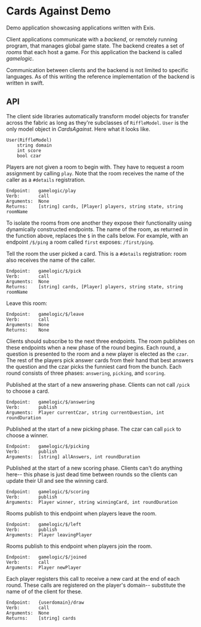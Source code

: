 # Cards Against Demo

Demo application showcasing applications written with Exis. 

Client applications communicate with a *backend*, or remotely running program, that manages global game state. The backend creates a set of *rooms* that each host a game. For this application the backend is called *gamelogic*.

Communication between clients and the backend is not limited to specific languages. As of this writing the reference implementation of the backend is written in swift. 

## API

The client side libraries automatically transform model objects for transfer across the fabric as long as they're subclasses of `RiffleModel`. `User` is the only model object in *CardsAgainst*. Here what it looks like. 

```text
User(RiffleModel)
    string domain
    int score
    bool czar
```

Players are not given a room to begin with. They have to request a room  assignment by calling `play`. Note that the room receives the name of the caller as a `#details` registration.

```
Endpoint:   gamelogic/play
Verb:       call
Arguments:  None
Returns:    [string] cards, [Player] players, string state, string roomName
```

To isolate the rooms from one another they expose their functionality using dynamically constructed endpoints. The name of the room, as returned in the function above, replaces the `$` in the calls below. For example, with an endpoint `/$/ping` a room called `first` exposes: `/first/ping`.

Tell the room the user picked a card. This is a `#details` registration: room also receives the name of the caller.

```
Endpoint:   gamelogic/$/pick
Verb:       call
Arguments:  None
Returns:    [string] cards, [Player] players, string state, string roomName
```

Leave this room:

```
Endpoint:   gamelogic/$/leave
Verb:       call
Arguments:  None
Returns:    None
```

Clients should subscribe to the next three endpoints. The room publishes on these endpoints when a new phase of the round begins. Each round, a question is presented to the room and a new player is elected as the `czar`. The rest of the players pick answer cards from their hand that best answers the question and the czar picks the funniest card from the bunch. Each round consists of three phases: `answering`, `picking`, and `scoring`. 

Published at the start of a new answering phase. Clients can not call `/pick` to choose a card. 

```
Endpoint:   gamelogic/$/answering
Verb:       publish
Arguments:  Player currentCzar, string currentQuestion, int roundDuration
```

Published at the start of a new picking phase. The czar can call `pick` to choose a winner. 

```
Endpoint:   gamelogic/$/picking
Verb:       publish
Arguments:  [string] allAnswers, int roundDuration
```

Published at the start of a new scoring phase. Clients can't do anything here-- this phase is just dead time between rounds so the clients can update their UI and see the winning card.

```
Endpoint:   gamelogic/$/scoring
Verb:       publish
Arguments:  Player winner, string winningCard, int roundDuration
```

Rooms publish to this endpoint when players leave the room. 

```
Endpoint:   gamelogic/$/left
Verb:       publish
Arguments:  Player leavingPlayer
```

Rooms publish to this endpoint when players join the room. 

```
Endpoint:   gamelogic/$/joined
Verb:       call
Arguments:  Player newPlayer
```

Each player registers this call to receive a new card at the end of each round. These calls are registered on the player's domain-- substitute the name of of the client for these.

```
Endpoint:   {userdomain}/draw
Verb:       call
Arguments:  None
Returns:    [string] cards
```
